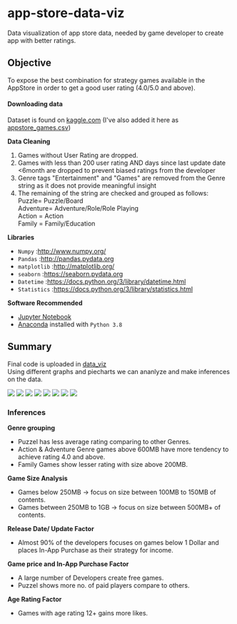 # app-store-data-viz
Data visualization of app store data, needed by game developer to create app with better ratings.

## Objective
To expose the best combination for strategy games available in the AppStore in order to get a good user rating (4.0/5.0 and above).

#### Downloading data
Dataset is found on [kaggle.com](https://www.kaggle.com/tristan581/17k-apple-app-store-strategy-games)
(I've also added it here as [appstore_games.csv](https://github.com/dipanshug124/app-store-data-viz/blob/master/appstore_games.csv))

**Data Cleaning**  
1) Games without User Rating are dropped.
2) Games with less than 200 user rating AND days since last update date <6month are dropped to prevent biased ratings from the developer
3) Genre tags "Entertainment" and "Games" are removed from the Genre string as it does not provide meaningful insight
4) The remaining of the string are checked and grouped as follows:  
    Puzzle= Puzzle/Board  
    Adventure= Adventure/Role/Role Playing  
    Action = Action  
    Family = Family/Education

**Libraries**
* `Numpy` :http://www.numpy.org/
* `Pandas` :http://pandas.pydata.org
* `matplotlib` :http://matplotlib.org/
* `seaborn` :https://seaborn.pydata.org
* `Datetime` :https://docs.python.org/3/library/datetime.html
*  `Statistics` :https://docs.python.org/3/library/statistics.html

**Software Recommended**
* [Jupyter Notebook](http://ipython.org/notebook.html)
* [Anaconda](http://continuum.io/downloads) installed with `Python 3.8`

## Summary  
Final code is uploaded in [data_viz](https://github.com/dipanshug124/app-store-data-viz/blob/master/data_viz.ipynb)  
Using different graphs and piecharts we can ananlyze and make inferences on the data.

![](https://github.com/dipanshug124/app-store-data-viz/blob/master/Graphs/1.png)
![](https://github.com/dipanshug124/app-store-data-viz/blob/master/Graphs/3.png)
![](https://github.com/dipanshug124/app-store-data-viz/blob/master/Graphs/4.png)
![](https://github.com/dipanshug124/app-store-data-viz/blob/master/Graphs/6.png)
![](https://github.com/dipanshug124/app-store-data-viz/blob/master/Graphs/7.png)
![](https://github.com/dipanshug124/app-store-data-viz/blob/master/Graphs/8.png)
![](https://github.com/dipanshug124/app-store-data-viz/blob/master/Graphs/download.png)
![](https://github.com/dipanshug124/app-store-data-viz/blob/master/Graphs/images)


### Inferences  

**Genre grouping**  
* Puzzel has less average rating comparing to other Genres.  
* Action & Adventure Genre games above 600MB have more tendency to achieve rating 4.0 and above.  
* Family Games show lesser rating with size above 200MB.  

**Game Size Analysis**  
* Games below 250MB -> focus on size between 100MB to 150MB of contents.  
* Games between 250MB to 1GB -> focus on size between 500MB+ of contents.  

**Release Date/ Update Factor**  
* Almost 90% of the developers focuses on games below 1 Dollar and places In-App Purchase as their strategy for income.  

**Game price and In-App Purchase Factor**  
* A large number of Developers create free games.  
* Puzzel shows more no. of paid players compare to others.  

**Age Rating Factor**  
* Games with age rating 12+ gains more likes.


